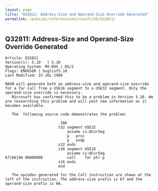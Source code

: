 ```yaml
---
layout: page
title: "Q32811: Address-Size and Operand-Size Override Generated"
permalink: /pubs/pc/reference/microsoft/kb/Q32811/
---
```


## Q32811: Address-Size and Operand-Size Override Generated

	Article: Q32811
	Version(s): 5.10   | 5.10
	Operating System: MS-DOS | OS/2
	Flags: ENDUSER | buglist5.10
	Last Modified: 15-JUL-1988
	
	MASM will generate both an address-size and operand-size override
	for a far call from a USE16 segment to a USE32 segment. Only the
	operand-size override is necessary.
	   Microsoft has confirmed this to be a problem in Version 5.10. We
	are researching this problem and will post new information as it
	becomes available.
	
	   The  following source code demonstrates the problem:
	
	                        .386
	                        s32 segment USE32
	                            assume cs:@CurSeg
	                            p   proc
	                            p   endp
	                        s32 ends
	                        s16 segment USE16
	                            assume cs:@CurSeg
	67|66|9A 00000000           call    far ptr p
	                        s16 ends
	                        end
	
	   The opcodes generated for the Call instruction are shown at the
	left of the instruction. The address-size prefix is 67 and the
	operand-size prefix is 66.
